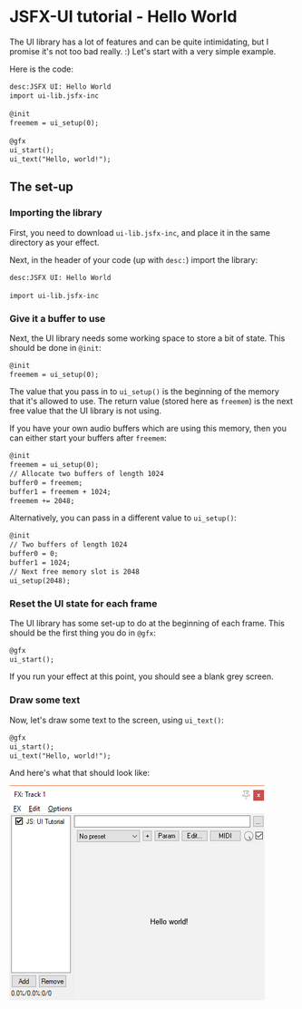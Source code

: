 # JSFX-UI tutorial - Hello World

The UI library has a lot of features and can be quite intimidating, but I promise it's not too bad really. :)  Let's start with a very simple example.

Here is the code:

```eel2
desc:JSFX UI: Hello World
import ui-lib.jsfx-inc

@init
freemem = ui_setup(0);

@gfx
ui_start();
ui_text("Hello, world!");
```

## The set-up

### Importing the library

First, you need to download `ui-lib.jsfx-inc`, and place it in the same directory as your effect.

Next, in the header of your code (up with `desc:`) import the library:

```eel2
desc:JSFX UI: Hello World

import ui-lib.jsfx-inc
```

### Give it a buffer to use

Next, the UI library needs some working space to store a bit of state.  This should be done in `@init`:

```eel2
@init
freemem = ui_setup(0);
```

The value that you pass in to `ui_setup()` is the beginning of the memory that it's allowed to use.  The return value (stored here as `freemem`) is the next free value that the UI library is not using.

If you have your own audio buffers which are using this memory, then you can either start your buffers after `freemem`:

```eel2
@init
freemem = ui_setup(0);
// Allocate two buffers of length 1024
buffer0 = freemem;
buffer1 = freemem + 1024;
freemem += 2048;
```

Alternatively, you can pass in a different value to `ui_setup()`:

```eel2
@init
// Two buffers of length 1024
buffer0 = 0;
buffer1 = 1024;
// Next free memory slot is 2048
ui_setup(2048);
```

### Reset the UI state for each frame

The UI library has some set-up to do at the beginning of each frame.  This should be the first thing you do in `@gfx`:

```eel2
@gfx
ui_start();
```

If you run your effect at this point, you should see a blank grey screen.

### Draw some text

Now, let's draw some text to the screen, using `ui_text()`:

```eel2
@gfx
ui_start();
ui_text("Hello, world!");
```

And here's what that should look like:

![screenshot](images/1-1.png)